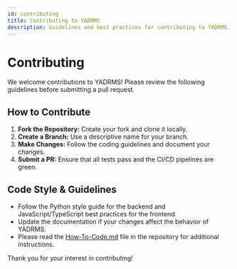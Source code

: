 ```yaml
---
id: contributing
title: Contributing to YADRMS
description: Guidelines and best practices for contributing to YADRMS.
---
```


# Contributing

We welcome contributions to YADRMS! Please review the following guidelines before submitting a pull request.

## How to Contribute

1. **Fork the Repository:** Create your fork and clone it locally.
2. **Create a Branch:** Use a descriptive name for your branch.
3. **Make Changes:** Follow the coding guidelines and document your changes.
4. **Submit a PR:** Ensure that all tests pass and the CI/CD pipelines are green.

## Code Style & Guidelines

- Follow the Python style guide for the backend and JavaScript/TypeScript best practices for the frontend.
- Update the documentation if your changes affect the behavior of YADRMS.
- Please read the [How-To-Code.md](../How-To-Code.md) file in the repository for additional instructions.

Thank you for your interest in contributing!
